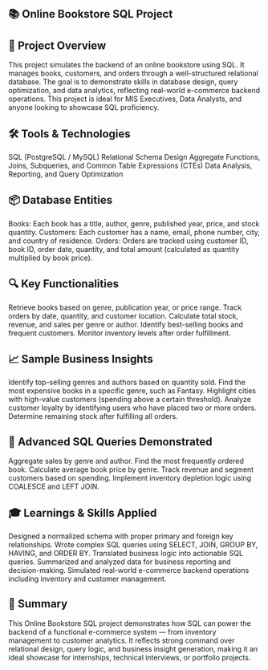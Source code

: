 ## 📚 Online Bookstore SQL Project

## 📝 Project Overview
This project simulates the backend of an online bookstore using SQL. It manages books, customers, and orders through a well-structured relational database. The goal is to demonstrate skills in database design, query optimization, and data analytics, reflecting real-world e-commerce backend operations.
This project is ideal for MIS Executives, Data Analysts, and anyone looking to showcase SQL proficiency.

## 🛠️ Tools & Technologies
SQL (PostgreSQL / MySQL)
Relational Schema Design
Aggregate Functions, Joins, Subqueries, and Common Table Expressions (CTEs)
Data Analysis, Reporting, and Query Optimization

## 📦 Database Entities
Books: Each book has a title, author, genre, published year, price, and stock quantity.
Customers: Each customer has a name, email, phone number, city, and country of residence.
Orders: Orders are tracked using customer ID, book ID, order date, quantity, and total amount (calculated as quantity multiplied by book price).

## 🔍 Key Functionalities
Retrieve books based on genre, publication year, or price range.
Track orders by date, quantity, and customer location.
Calculate total stock, revenue, and sales per genre or author.
Identify best-selling books and frequent customers.
Monitor inventory levels after order fulfillment.

## 📈 Sample Business Insights
Identify top-selling genres and authors based on quantity sold.
Find the most expensive books in a specific genre, such as Fantasy.
Highlight cities with high-value customers (spending above a certain threshold).
Analyze customer loyalty by identifying users who have placed two or more orders.
Determine remaining stock after fulfilling all orders.

## 🧠 Advanced SQL Queries Demonstrated
Aggregate sales by genre and author.
Find the most frequently ordered book.
Calculate average book price by genre.
Track revenue and segment customers based on spending.
Implement inventory depletion logic using COALESCE and LEFT JOIN.

## 🎓 Learnings & Skills Applied
Designed a normalized schema with proper primary and foreign key relationships.
Wrote complex SQL queries using SELECT, JOIN, GROUP BY, HAVING, and ORDER BY.
Translated business logic into actionable SQL queries.
Summarized and analyzed data for business reporting and decision-making.
Simulated real-world e-commerce backend operations including inventory and customer management.

## 📌 Summary
This Online Bookstore SQL project demonstrates how SQL can power the backend of a functional e-commerce system — from inventory management to customer analytics. It reflects strong command over relational design, query logic, and business insight generation, making it an ideal showcase for internships, technical interviews, or portfolio projects.

